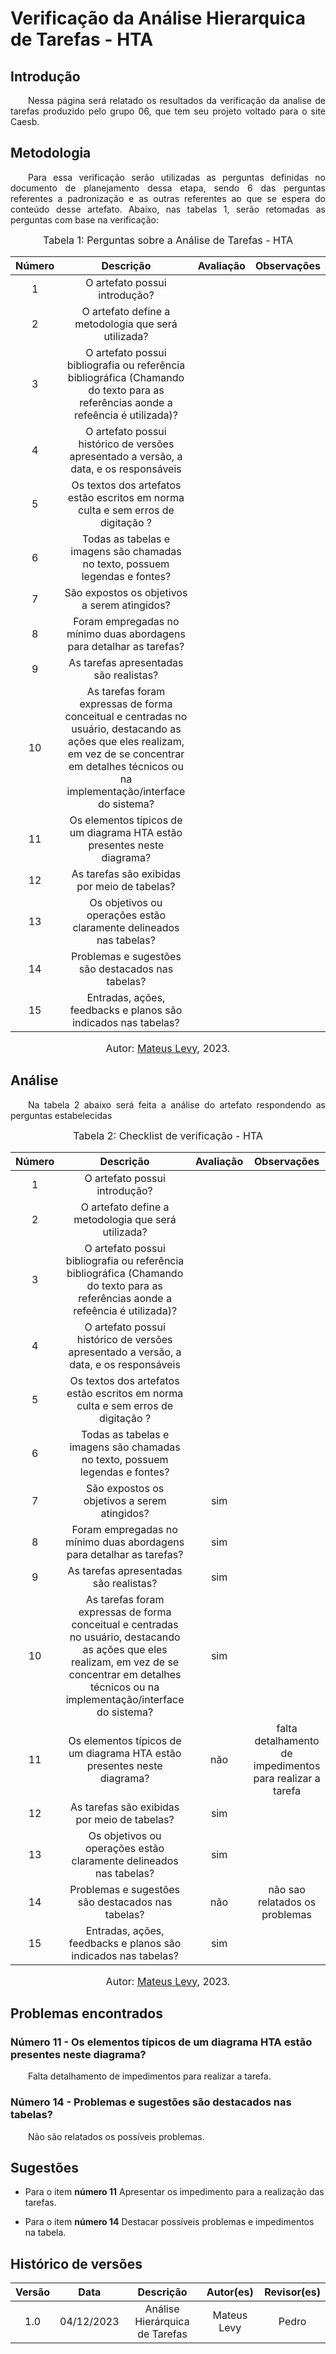 # Verificação da Análise Hierarquica de Tarefas - HTA

## Introdução 
<p align="justify">&emsp;&emsp;Nessa página será relatado os resultados da verificação da analise de tarefas produzido pelo grupo 06, que tem seu projeto voltado para o site Caesb.</p>

## Metodologia
<p align="justify">&emsp;&emsp;Para essa verificação serão utilizadas as perguntas definidas no documento de planejamento dessa etapa, sendo 6 das perguntas referentes a padronização e as outras referentes ao que se espera do conteúdo desse artefato. Abaixo, nas tabelas 1, serão retomadas as perguntas com base na verificação:</p>

<font size="3"><p style="text-align: center"> Tabela 1: Perguntas sobre a Análise de Tarefas - HTA </p> </font>

<center>


| Número | Descrição | Avaliação | Observações | 
| :----: | :-------: | :-------: | :--------: | 
| 1 | O artefato possui introdução?|  |  |
| 2 | O artefato define a metodologia que será utilizada? | | |
| 3 | O artefato possui bibliografia ou referência bibliográfica (Chamando do texto para as referências aonde a refeência é utilizada)?| | |
| 4 | O artefato possui histórico de versões apresentado a versão, a data, e os responsáveis | | |
| 5 | Os textos dos artefatos estão escritos em norma culta e sem erros de digitação ? | | |
| 6 | Todas as tabelas e imagens são chamadas no texto, possuem legendas e fontes? |  | |
| 7 | São expostos os objetivos a serem atingidos? |  | |
| 8 | Foram empregadas no mínimo duas abordagens para detalhar as tarefas? |  | |
| 9 | As tarefas apresentadas são realistas? |  | |
| 10 | As tarefas foram expressas de forma conceitual e centradas no usuário, destacando as ações que eles realizam, em vez de se concentrar em detalhes técnicos ou na implementação/interface do sistema? |  | |
| 11 | Os elementos típicos de um diagrama HTA estão presentes neste diagrama? |  |  |
| 12 | As tarefas são exibidas por meio de tabelas? |  | |
| 13 | Os objetivos ou operações estão claramente delineados nas tabelas?|  | |
| 14 | Problemas e sugestões são destacados nas tabelas? |  |  |
| 15 | Entradas, ações, feedbacks e planos são indicados nas tabelas? |  | |


</center>


<font size="3"><p style="text-align: center"> Autor: <a href="https://github.com/mateus9levy" target="_blanck">Mateus Levy</a>, 2023.</p></font>

## Análise
<p align="justify">&emsp;&emsp;Na tabela 2 abaixo será feita a análise do artefato respondendo as perguntas estabelecidas</p>


<font size="3"><p style="text-align: center"> Tabela 2: Checklist de verificação - HTA</p> </font>

<center>


| Número | Descrição | Avaliação | Observações | 
| :----: | :-------: | :-------: | :--------: | 
| 1 | O artefato possui introdução?|  |  |
| 2 | O artefato define a metodologia que será utilizada? | | |
| 3 | O artefato possui bibliografia ou referência bibliográfica (Chamando do texto para as referências aonde a refeência é utilizada)?| | |
| 4 | O artefato possui histórico de versões apresentado a versão, a data, e os responsáveis | | |
| 5 | Os textos dos artefatos estão escritos em norma culta e sem erros de digitação ? | | |
| 6 | Todas as tabelas e imagens são chamadas no texto, possuem legendas e fontes? |  | |
| 7 | São expostos os objetivos a serem atingidos? | sim | |
| 8 | Foram empregadas no mínimo duas abordagens para detalhar as tarefas? | sim | |
| 9 | As tarefas apresentadas são realistas? | sim | |
| 10 | As tarefas foram expressas de forma conceitual e centradas no usuário, destacando as ações que eles realizam, em vez de se concentrar em detalhes técnicos ou na implementação/interface do sistema? | sim | |
| 11 | Os elementos típicos de um diagrama HTA estão presentes neste diagrama? | não | falta detalhamento de impedimentos para realizar a tarefa |
| 12 | As tarefas são exibidas por meio de tabelas? | sim | |
| 13 | Os objetivos ou operações estão claramente delineados nas tabelas?| sim | |
| 14 | Problemas e sugestões são destacados nas tabelas? | não | não sao relatados os problemas |
| 15 | Entradas, ações, feedbacks e planos são indicados nas tabelas? | sim | |


</center>

<font size="3"><p style="text-align: center"> Autor: <a href="https://github.com/mateus9levy" target="_blanck">Mateus Levy</a>, 2023.</p></font>



## Problemas encontrados
### Número 11 - Os elementos típicos de um diagrama HTA estão presentes neste diagrama?
<p align="justify">&emsp;&emsp;Falta detalhamento de impedimentos para realizar a tarefa.</p>

### Número 14 - Problemas e sugestões são destacados nas tabelas?
<p align="justify">&emsp;&emsp;Não são relatados os possíveis problemas.</p>

## Sugestões
- Para o item <b>número 11</b> Apresentar os impedimento para a realização das tarefas.</p>
- Para o item <b>número 14</b> Destacar possíveis problemas e impedimentos na tabela.</p>

## Histórico de versões


<center>

| Versão |    Data    |      Descrição       |  Autor(es) | Revisor(es) |
| :----: | :--------: | :------------------: | :-----: | :-----: |
|  1.0   | 04/12/2023 | Análise Hierárquica de Tarefas | Mateus Levy | Pedro |


</center>